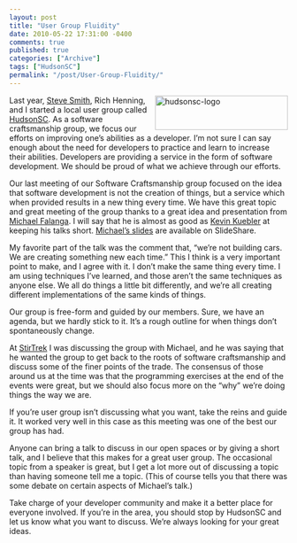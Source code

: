 ```yaml
---
layout: post
title: "User Group Fluidity"
date: 2010-05-22 17:31:00 -0400
comments: true
published: true
categories: ["Archive"]
tags: ["HudsonSC"]
permalink: "/post/User-Group-Fluidity/"
---
```


<p><a href="http://hudsonsc.com/" target="_blank"><img style="border-right-width: 0px; display: inline; border-top-width: 0px; border-bottom-width: 0px; margin-left: 0px; border-left-width: 0px; margin-right: 0px" title="hudsonsc-logo" src="http://brendan.enrick.com/files/media/image/WindowsLiveWriter/UserGroupFluidity_F675/hudsonsc-logo_3.gif" border="0" alt="hudsonsc-logo" width="240" height="62" align="right" /></a> Last year, <a href="http://stevesmithblog.com/" target="_blank">Steve Smith</a>, Rich Henning, and I started a local user group called <a href="http://hudsonsc.com/" target="_blank">HudsonSC</a>. As a software craftsmanship group, we focus our efforts on improving one&rsquo;s abilities as a developer. I&rsquo;m not sure I can say enough about the need for developers to practice and learn to increase their abilities. Developers are providing a service in the form of software development. We should be proud of what we achieve through our efforts.</p>
<p>Our last meeting of our Software Craftsmanship group focused on the idea that software development is not the creation of things, but a service which when provided results in a new thing every time. We have this great topic and great meeting of the group thanks to a great idea and presentation from <a href="http://twitter.com/mfalanga" target="_blank">Michael Falanga</a>. I will say that he is almost as good as <a href="http://twitter.com/kevinkuebler" target="_blank">Kevin Kuebler</a> at keeping his talks short. <a href="http://www.slideshare.net/mfalanga/software-as-a-service-4175510" target="_blank">Michael&rsquo;s slides</a> are available on SlideShare.</p>
<p>My favorite part of the talk was the comment that, &ldquo;we&rsquo;re not building cars. We are creating something new each time.&rdquo; This I think is a very important point to make, and I agree with it. I don&rsquo;t make the same thing every time. I am using techniques I&rsquo;ve learned, and those aren&rsquo;t the same techniques as anyone else. We all do things a little bit differently, and we&rsquo;re all creating different implementations of the same kinds of things.</p>
<p>Our group is free-form and guided by our members. Sure, we have an agenda, but we hardly stick to it. It&rsquo;s a rough outline for when things don&rsquo;t spontaneously change.</p>
<p>At <a href="http://www.stirtrek.com/" target="_blank">StirTrek</a> I was discussing the group with Michael, and he was saying that he wanted the group to get back to the roots of software craftsmanship and discuss some of the finer points of the trade. The consensus of those around us at the time was that the programming exercises at the end of the events were great, but we should also focus more on the &ldquo;why&rdquo; we&rsquo;re doing things the way we are.</p>
<p>If you&rsquo;re user group isn&rsquo;t discussing what you want, take the reins and guide it. It worked very well in this case as this meeting was one of the best our group has had.</p>
<p>Anyone can bring a talk to discuss in our open spaces or by giving a short talk, and I believe that this makes for a great user group. The occasional topic from a speaker is great, but I get a lot more out of discussing a topic than having someone tell me a topic. (This of course tells you that there was some debate on certain aspects of Michael&rsquo;s talk.)</p>
<p>Take charge of your developer community and make it a better place for everyone involved. If you&rsquo;re in the area, you should stop by HudsonSC and let us know what you want to discuss. We&rsquo;re always looking for your great ideas.</p>
